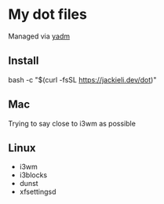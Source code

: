 # My dot files

Managed via [yadm]()

## Install

bash -c "$(curl -fsSL https://jackieli.dev/dot)"

## Mac

Trying to say close to i3wm as possible

## Linux

- i3wm
- i3blocks
- dunst
- xfsettingsd

